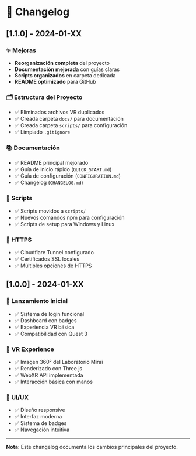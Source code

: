# 📝 Changelog

## [1.1.0] - 2024-01-XX

### ✨ Mejoras
- **Reorganización completa** del proyecto
- **Documentación mejorada** con guías claras
- **Scripts organizados** en carpeta dedicada
- **README optimizado** para GitHub

### 🗂️ Estructura del Proyecto
- ✅ Eliminados archivos VR duplicados
- ✅ Creada carpeta `docs/` para documentación
- ✅ Creada carpeta `scripts/` para configuración
- ✅ Limpiado `.gitignore`

### 📚 Documentación
- ✅ README principal mejorado
- ✅ Guía de inicio rápido (`QUICK_START.md`)
- ✅ Guía de configuración (`CONFIGURATION.md`)
- ✅ Changelog (`CHANGELOG.md`)

### 🔧 Scripts
- ✅ Scripts movidos a `scripts/`
- ✅ Nuevos comandos npm para configuración
- ✅ Scripts de setup para Windows y Linux

### 🚀 HTTPS
- ✅ Cloudflare Tunnel configurado
- ✅ Certificados SSL locales
- ✅ Múltiples opciones de HTTPS

## [1.0.0] - 2024-01-XX

### 🎉 Lanzamiento Inicial
- ✅ Sistema de login funcional
- ✅ Dashboard con badges
- ✅ Experiencia VR básica
- ✅ Compatibilidad con Quest 3

### 🥽 VR Experience
- ✅ Imagen 360° del Laboratorio Mirai
- ✅ Renderizado con Three.js
- ✅ WebXR API implementada
- ✅ Interacción básica con manos

### 🎨 UI/UX
- ✅ Diseño responsive
- ✅ Interfaz moderna
- ✅ Sistema de badges
- ✅ Navegación intuitiva

---

**Nota**: Este changelog documenta los cambios principales del proyecto.
